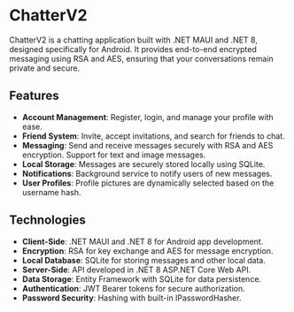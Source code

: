 # ChatterV2

ChatterV2 is a chatting application built with .NET MAUI and .NET 8, designed specifically for Android. It provides end-to-end encrypted messaging using RSA and AES, ensuring that your conversations remain private and secure.

## Features

- **Account Management**: Register, login, and manage your profile with ease.
- **Friend System**: Invite, accept invitations, and search for friends to chat.
- **Messaging**: Send and receive messages securely with RSA and AES encryption. Support for text and image messages.
- **Local Storage**: Messages are securely stored locally using SQLite.
- **Notifications**: Background service to notify users of new messages.
- **User Profiles**: Profile pictures are dynamically selected based on the username hash.

## Technologies

- **Client-Side**: .NET MAUI and .NET 8 for Android app development.
- **Encryption**: RSA for key exchange and AES for message encryption.
- **Local Database**: SQLite for storing messages and other local data.
- **Server-Side**: API developed in .NET 8 ASP.NET Core Web API.
- **Data Storage**: Entity Framework with SQLite for data persistence.
- **Authentication**: JWT Bearer tokens for secure authorization.
- **Password Security**: Hashing with built-in IPasswordHasher.
